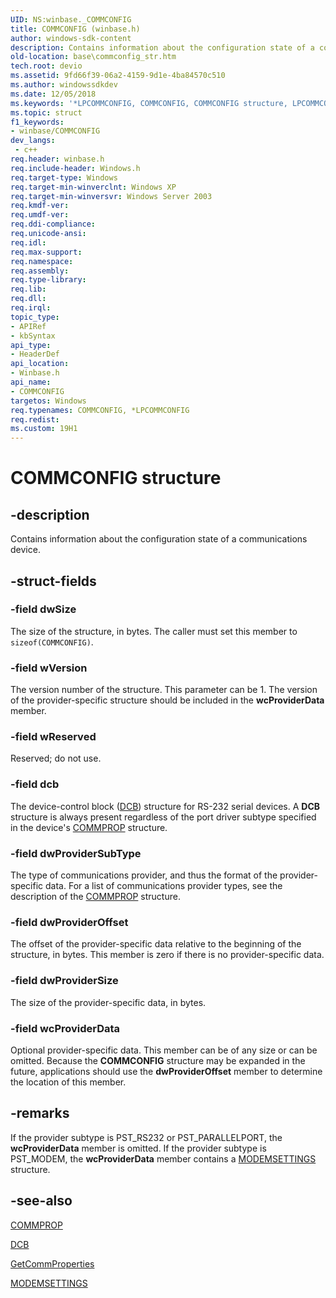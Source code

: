 ```yaml
---
UID: NS:winbase._COMMCONFIG
title: COMMCONFIG (winbase.h)
author: windows-sdk-content
description: Contains information about the configuration state of a communications device.
old-location: base\commconfig_str.htm
tech.root: devio
ms.assetid: 9fd66f39-06a2-4159-9d1e-4ba84570c510
ms.author: windowssdkdev
ms.date: 12/05/2018
ms.keywords: '*LPCOMMCONFIG, COMMCONFIG, COMMCONFIG structure, LPCOMMCONFIG, LPCOMMCONFIG structure pointer, _COMMCONFIG, _win32_commconfig_str, base.commconfig_str, winbase/COMMCONFIG, winbase/LPCOMMCONFIG'
ms.topic: struct
f1_keywords:
- winbase/COMMCONFIG
dev_langs:
 - c++
req.header: winbase.h
req.include-header: Windows.h
req.target-type: Windows
req.target-min-winverclnt: Windows XP
req.target-min-winversvr: Windows Server 2003
req.kmdf-ver: 
req.umdf-ver: 
req.ddi-compliance: 
req.unicode-ansi: 
req.idl: 
req.max-support: 
req.namespace: 
req.assembly: 
req.type-library: 
req.lib: 
req.dll: 
req.irql: 
topic_type:
- APIRef
- kbSyntax
api_type:
- HeaderDef
api_location:
- Winbase.h
api_name:
- COMMCONFIG
targetos: Windows
req.typenames: COMMCONFIG, *LPCOMMCONFIG
req.redist: 
ms.custom: 19H1
---
```


# COMMCONFIG structure


## -description


Contains information about the configuration state of a communications device.


## -struct-fields




### -field dwSize

The size of the structure, in bytes. The caller must set this member to <code>sizeof(COMMCONFIG)</code>.


### -field wVersion

The version number of the structure. This parameter can be 1. The version of the provider-specific structure should be included in the <b>wcProviderData</b> member.


### -field wReserved

Reserved; do not use.


### -field dcb

The device-control block (<a href="https://docs.microsoft.com/windows/desktop/api/winbase/ns-winbase-dcb">DCB</a>) structure for RS-232 serial devices. A 
<b>DCB</b> structure is always present regardless of the port driver subtype specified in the device's 
<a href="https://docs.microsoft.com/windows/desktop/api/winbase/ns-winbase-commprop">COMMPROP</a> structure.


### -field dwProviderSubType

The type of communications provider, and thus the format of the provider-specific data. For a list of communications provider types, see the description of the 
<a href="https://docs.microsoft.com/windows/desktop/api/winbase/ns-winbase-commprop">COMMPROP</a> structure.


### -field dwProviderOffset

The offset of the provider-specific data relative to the beginning of the structure, in bytes. This member is zero if there is no provider-specific data.


### -field dwProviderSize

The size of the provider-specific data, in bytes.


### -field wcProviderData

Optional provider-specific data. This member can be of any size or can be omitted. Because the 
<b>COMMCONFIG</b> structure may be expanded in the future, applications should use the <b>dwProviderOffset</b> member to determine the location of this member.


## -remarks



If the provider subtype is PST_RS232 or PST_PARALLELPORT, the <b>wcProviderData</b> member is omitted. If the provider subtype is PST_MODEM, the <b>wcProviderData</b> member contains a 
<a href="https://docs.microsoft.com/windows/desktop/api/mcx/ns-mcx-modemsettings">MODEMSETTINGS</a> structure.




## -see-also




<a href="https://docs.microsoft.com/windows/desktop/api/winbase/ns-winbase-commprop">COMMPROP</a>



<a href="https://docs.microsoft.com/windows/desktop/api/winbase/ns-winbase-dcb">DCB</a>



<a href="https://docs.microsoft.com/windows/desktop/api/winbase/nf-winbase-getcommproperties">GetCommProperties</a>



<a href="https://docs.microsoft.com/windows/desktop/api/mcx/ns-mcx-modemsettings">MODEMSETTINGS</a>
 

 

